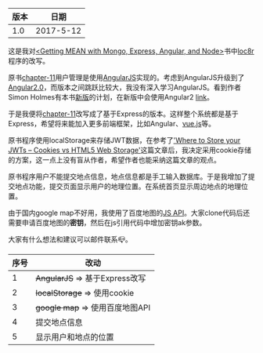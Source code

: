 版本|日期
----|----
1.0|2017-5-12

这是我对[<Getting MEAN with Mongo, Express, Angular, and Node>](https://www.manning.com/books/getting-mean-with-mongo-express-angular-and-node)书中[loc8r](https://github.com/simonholmes/getting-MEAN)程序的改写。

原书[chapter-11](https://github.com/simonholmes/getting-MEAN#the-application-at-various-stages)用户管理是使用[AngularJS](https://angularjs.org/)实现的。考虑到AngularJS升级到了[Angular2.0](https://angular.io/)，而版本之间跳跃比较大，我没有深入学习AngularJS。看到作者Simon Holmes有本书[新版](https://github.com/simonholmes/getting-MEAN-2)的计划，在新版中会使用Angular2  [link](https://github.com/simonholmes/getting-MEAN-2#getting-mean-second-edition-application-code)。

于是我便将[chapter-11](https://github.com/simonholmes/getting-MEAN#the-application-at-various-stages)改写成了基于Express的版本。这样整个系统都是基于Express，希望将来能加入更多前端框架，比如Angular、[vue.js](http://vuejs.org/)等。

原书程序使用localStorage来存储JWT数据，在参考了['Where to Store your JWTs – Cookies vs HTML5 Web Storage'](https://stormpath.com/blog/where-to-store-your-jwts-cookies-vs-html5-web-storage)这篇文章后，我决定采用cookie存储的方案，这一点上没有盲从作者，希望作者也能采纳这篇文章的观点。

原书程序用户不能提交地点信息，地点信息都是手工输入数据库。于是我增加了提交地点功能，提交页面显示用户的地理位置。在系统首页显示周边地点的地理位置。

由于国内google map不好用，我使用了百度地图的[JS API](http://lbsyun.baidu.com/index.php?title=jspopular)。大家clone代码后还需要申请百度地图的**密钥**，然后在js引用代码中增加密钥ak参数。

大家有什么想法和建议可以邮件联系:mailbox_closed:。

序号|改动
---|---
1|~~AngularJS~~  =>  基于Express改写
2|~~localStorage~~  =>  使用cookie
3|~~google map~~  =>  使用百度地图API
4|提交地点信息
5|显示用户和地点的位置
